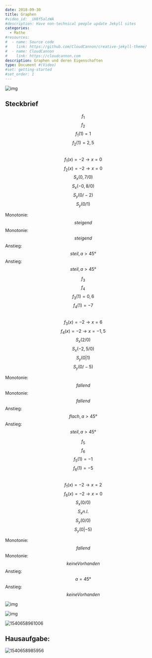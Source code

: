 ```yaml
---
date: 2018-09-30
title: Graphen
#video_id: _iH8f5alzWA
#description: Have non-technical people update Jekyll sites
categories:
  - Mathe
#resources:
#  - name: Source code
#    link: https://github.com/CloudCannon/creative-jekyll-theme/
#  - name: CloudCannon
#    link: https://cloudcannon.com
description: Graphen und deren Eigenschaften
type: Document #(Video)
#set: getting-started
#set_order: 1
---
```


![img](https://cdn.discordapp.com/attachments/501398988310970382/505779310410596362/unknown.png)

## Steckbrief

$$f_1$$								$$f_2$$
$$f_1(1)=1$$						$$f_2(1)=2,5$$		
$$f_1(x) = -2 \rightarrow x=0$$			$$f_2(x) = -2 \rightarrow x=0$$
$$S_x (0,7/0)$$						$$S_x (-0,8/0)$$
$$S_y (0/-2)$$						$$S_y (0/1)$$

Monotonie: $$steigend$$			Monotonie: $$steigend$$
Anstieg: $$steil, a>45°$$			Anstieg: $$steil, a>45°$$

$$f_3$$								$$f_4$$
$$f_3(1)=0,6$$					$$f_4(1)=-7$$		
$$f_3(x) = -2 \rightarrow x=6$$			$$f_4(x) = -2 \rightarrow x=-1,5$$
$$S_x (2/0)$$						$$S_x (-2,5/0)$$
$$S_y (0|1)$$							$$S_y (0/-5)$$

Monotonie: $$fallend$$			Monotonie: $$fallend$$
Anstieg: $$flach, a>45°$$		Anstieg: $$steil, a>45°$$

$$f_5$$								$$f_6$$
$$f_5(1)=-1$$					$$f_6(1)=-5$$		
$$f_1(x) = -2 \rightarrow x=2$$			$$f_6(x) = -2 \rightarrow x=0$$
$$S_x (0/0)$$						$$S_x n.l.$$
$$S_y (0/0)$$						$$S_y (0|-5)$$

Monotonie: $$fallend$$			Monotonie: $$keine Vorhanden$$
Anstieg: $$a=45°$$				Anstieg: $$keine Vorhanden$$



![img](https://cdn.discordapp.com/attachments/501398988310970382/505784681745350669/unknown.png)

![img](https://cdn.discordapp.com/attachments/501398988310970382/505784919058939914/unknown.png)

![1540658961006](https://media.discordapp.net/attachments/501398988310970382/505785950111268880/unknown.png)

## Hausaufgabe:

![1540658985956](https://media.discordapp.net/attachments/501398988310970382/505786121414770707/unknown.png?width=481&height=640)
